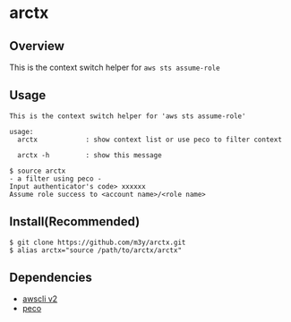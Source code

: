 # arctx

## Overview
This is the context switch helper for `aws sts assume-role`

## Usage
``` $ source arctx -h
This is the context switch helper for 'aws sts assume-role'

usage:
  arctx            : show context list or use peco to filter context

  arctx -h         : show this message

$ source arctx
- a filter using peco -
Input authenticator's code> xxxxxx
Assume role success to <account name>/<role name>
```

## Install(Recommended)
```
$ git clone https://github.com/m3y/arctx.git
$ alias arctx="source /path/to/arctx/arctx"
```

## Dependencies
- [awscli v2](https://docs.aws.amazon.com/ja_jp/cli/latest/userguide/install-cliv2-mac.html)
- [peco](https://github.com/peco/peco)

